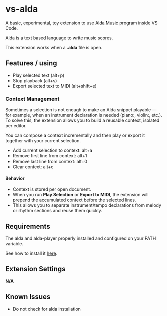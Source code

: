 # vs-alda

A basic, experimental, toy extension to use [Alda Music](https://github.com/alda-lang/alda) program inside VS Code.

Alda is a text based language to write music scores.

This extension works when a **.alda** file is open.

## Features / using

* Play selected text (alt+p)
* Stop playback (alt+s)
* Export selected text to MIDI (alt+shift+e)

### Context Management

Sometimes a selection is not enough to make an Alda snippet playable — for example, when an instrument declaration is needed (piano:, violin:, etc.). To solve this, the extension allows you to build a reusable context, isolated per editor.

You can compose a context incrementally and then play or export it together with your current selection.

* Add current selection to context: alt+a
* Remove first line from context: alt+1
* Remove last line from context: alt+0
* Clear context: alt+c

#### Behavior

* Context is stored per open document.
* When you run **Play Selection** or **Export to MIDI**, the extension will prepend the accumulated context before the selected lines.
* This allows you to separate instrument/tempo declarations from melody or rhythm sections and reuse them quickly.

## Requirements

The alda and alda-player properly installed and configured on your PATH variable.

See how to install it [here](https://alda.io/install).

## Extension Settings

**N/A**

## Known Issues

* Do not check for alda installation
